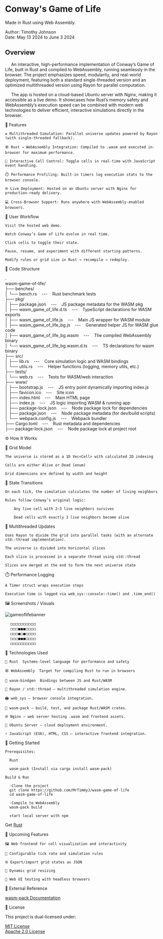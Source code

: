 # Conway's Game of Life
Made in Rust using Web Assembly.

Author: Timothy Johnson <br>
Date: May 13 2024 to June 3 2024

## Overview

&nbsp;&nbsp;&nbsp;&nbsp; An interactive, high-performance implementation of Conway’s Game of Life, built in Rust and compiled to WebAssembly, running seamlessly in the browser. The project emphasizes speed, modularity, and real-world deployment, featuring both a standard single-threaded version and an optimized multithreaded version using Rayon for parallel computation.

&nbsp;&nbsp;&nbsp;&nbsp; The app is hosted on a cloud-based Ubuntu server with Nginx, making it accessible as a live demo. It showcases how Rust’s memory safety and WebAssembly’s execution speed can be combined with modern web technologies to deliver efficient, interactive simulations directly in the browser.

🧩 Features

    ♻️ Multithreaded Simulation: Parallel universe updates powered by Rayon (with single-threaded fallback).

    🕸️ Rust → WebAssembly Integration: Compiled to .wasm and executed in-browser for maximum performance.

    🧮 Interactive Cell Control: Toggle cells in real-time with JavaScript event handling.

    ⏱️ Performance Profiling: Built-in timers log execution stats to the browser console.

    🌐 Live Deployment: Hosted on an Ubuntu server with Nginx for production-ready delivery.

    💻 Cross-Browser Support: Runs anywhere with WebAssembly-enabled browsers.

🔄 User Workflow

    Visit the hosted web demo.

    Watch Conway’s Game of Life evolve in real time.

    Click cells to toggle their state.

    Pause, resume, and experiment with different starting patterns.

    Modify rules or grid size in Rust → recompile → redeploy.

📁 Code Structure

.<br>
wasm-game-of-life/<br>
├── benches/<br> 
│   └── bench.rs &nbsp;&nbsp;&nbsp;---&nbsp;&nbsp;&nbsp; Rust benchmark tests<br>
├── pkg/<br>
│   ├── package.json &nbsp;&nbsp;&nbsp;---&nbsp;&nbsp;&nbsp; JS package metadata for the WASM pkg<br>
│   ├── wasm_game_of_life.d.ts &nbsp;&nbsp;&nbsp;---&nbsp;&nbsp;&nbsp; TypeScript declarations for WASM exports<br>
│   ├── wasm_game_of_life.js &nbsp;&nbsp;&nbsp;---&nbsp;&nbsp;&nbsp; Main JS wrapper for WASM module<br>
│   ├── wasm_game_of_life_bg.js &nbsp;&nbsp;&nbsp;---&nbsp;&nbsp;&nbsp; Generated helper JS for WASM glue code<br>
│   ├── wasm_game_of_life_bg.wasm &nbsp;&nbsp;&nbsp;---&nbsp;&nbsp;&nbsp; The compiled WebAssembly binary<br>
│   └── wasm_game_of_life_bg.wasm.d.ts &nbsp;&nbsp;&nbsp;---&nbsp;&nbsp;&nbsp; TS declarations for wasm binary<br>
├── src/<br>
│   ├── lib.rs &nbsp;&nbsp;&nbsp;---&nbsp;&nbsp;&nbsp; Core simulation logic and WASM bindings<br>
│   └── utils.rs &nbsp;&nbsp;&nbsp;---&nbsp;&nbsp;&nbsp; Helper functions (logging, memory utils, etc.)<br>
├── tests/<br>
│   └── web.rs &nbsp;&nbsp;&nbsp;---&nbsp;&nbsp;&nbsp; Tests for WASM/web interaction<br>
├── www/<br>
│   ├── bootstrap.js &nbsp;&nbsp;&nbsp;---&nbsp;&nbsp;&nbsp; JS entry point dynamically importing index.js<br>
│   ├── favicon.ico &nbsp;&nbsp;&nbsp;---&nbsp;&nbsp;&nbsp; Site icon<br>
│   ├── index.html &nbsp;&nbsp;&nbsp;---&nbsp;&nbsp;&nbsp; Main HTML page<br>
│   ├── index.js &nbsp;&nbsp;&nbsp;---&nbsp;&nbsp;&nbsp; JS logic importing WASM & running app<br>
│   ├── package-lock.json &nbsp;&nbsp;&nbsp;---&nbsp;&nbsp;&nbsp; Node package lock for dependencies<br>
│   ├── package.json &nbsp;&nbsp;&nbsp;---&nbsp;&nbsp;&nbsp; Node package metadata (for dev/build scripts)<br>
│   └── webpack.config.js &nbsp;&nbsp;&nbsp;---&nbsp;&nbsp;&nbsp; Webpack bundler<br>
├── Cargo.toml &nbsp;&nbsp;&nbsp;---&nbsp;&nbsp;&nbsp; Rust metadata and dependencies<br>
├── package-lock.json &nbsp;&nbsp;&nbsp;---&nbsp;&nbsp;&nbsp; Node package lock at project root<br>

⚙️ How It Works

🧱 Grid Model

    The universe is stored as a 1D Vec<Cell> with calculated 2D indexing

    Cells are either Alive or Dead (enum)

    Grid dimensions are defined by width and height

🚦 State Transitions

    On each tick, the simulation calculates the number of living neighbors

    Rules follow Conway’s original logic:

        Any live cell with 2–3 live neighbors survives

        Dead cells with exactly 3 live neighbors become alive

🧵 Multithreaded Updates

    Uses Rayon to divide the grid into parallel tasks (with an alternate std::thread implementation).

    The universe is divided into horizontal slices

    Each slice is processed in a separate thread using std::thread

    Slices are merged at the end to form the next universe state

⏱️ Performance Logging

    A Timer struct wraps execution steps

    Execution time is logged via web_sys::console::time() and .time_end()

🖼️ Screenshots / Visuals

![gameoflifebanner](https://github.com/user-attachments/assets/cc3586f0-08e3-4405-a1ba-5731e9ef112d)

<pre>
  ◻◻◻◻◻◻◻◻◻◻ 
  ◻◻◻◼◼◼◻◻◻◻
  ◻◻◻◼◻◼◻◻◻◻
  ◻◻◻◼◼◼◻◻◻◻
  ◻◻◻◻◻◻◻◻◻◻
</pre>

🧰 Technologies Used

    🦀 Rust	Systems-level language for performance and safety
    
    🕸️ WebAssembly	Target for compiling Rust to run in browsers
    
    🔁 wasm-bindgen	Bindings between JS and Rust/WASM
    
    🎲 Rayon / std::thread — multithreaded simulation engine.
    
    🖨️ web_sys — browser console integration.
    
    🧪 wasm-pack — build, test, and package Rust/WASM crates.

    🌐 Nginx — web server hosting .wasm and frontend assets.

    🐧 Ubuntu Server — cloud deployment environment.

    ⚡ JavaScript (ES6), HTML, CSS — interactive frontend integration.

🚀 Getting Started

    Prerequisites:

      Rust

      wasm-pack (Install via cargo install wasm-pack)

    Build & Run

      -Clone the project
      git clone https://github.com/MrTimmyJ/wasm-game-of-life
      cd wasm-game-of-life

      -Compile to WebAssembly
      wasm-pack build

      start local server with npm

  Get [Rust](https://www.rust-lang.org/tools/install)

🌱 Upcoming Features

    🖼️ Web frontend for cell visualization and interactivity

    🧮 Configurable tick rate and simulation rules

    🌐 Export/import grid states as JSON

    🔲 Dynamic grid resizing

    🧪 Web UI testing with headless browsers

📎 External Reference

[wasm-pack Documentation](https://rustwasm.github.io/docs/wasm-pack/)

🪪 License

This project is dual-licensed under:

[MIT License](https://opensource.org/license/mit) <br>
[Apache 2.0 License](https://www.apache.org/licenses/LICENSE-2.0)
